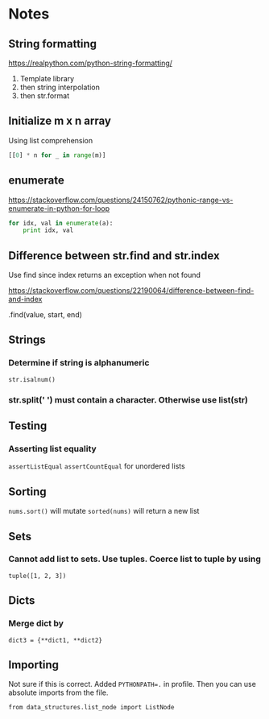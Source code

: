 # Notes

## String formatting

https://realpython.com/python-string-formatting/

1. Template library
2. then string interpolation
3. then str.format


## Initialize m x n array

Using list comprehension
```python
[[0] * n for _ in range(m)]
```


## enumerate

https://stackoverflow.com/questions/24150762/pythonic-range-vs-enumerate-in-python-for-loop

```python
for idx, val in enumerate(a):
    print idx, val
```

## Difference between str.find and str.index
Use find since index returns an exception when not found

https://stackoverflow.com/questions/22190064/difference-between-find-and-index

.find(value, start, end)

## Strings

### Determine if string is alphanumeric
`str.isalnum()`

### str.split(' ') must contain a character. Otherwise use list(str)


## Testing

### Asserting list equality
`assertListEqual`
`assertCountEqual` for unordered lists

## Sorting

`nums.sort()` will mutate
`sorted(nums)` will return a new list

## Sets

### Cannot add list to sets. Use tuples. Coerce list to tuple by using
`tuple([1, 2, 3])`

## Dicts

### Merge dict by
`dict3 = {**dict1, **dict2}`

## Importing

Not sure if this is correct. Added `PYTHONPATH=.` in profile. Then you can use absolute imports from the file.

`from data_structures.list_node import ListNode`
